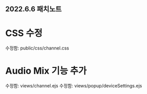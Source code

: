 ## 2022.6.6 패치노트

# CSS 수정

수정함: public/css/channel.css

# Audio Mix 기능 추가

수정함: views/channel.ejs
수정함: views/popup/deviceSettings.ejs
